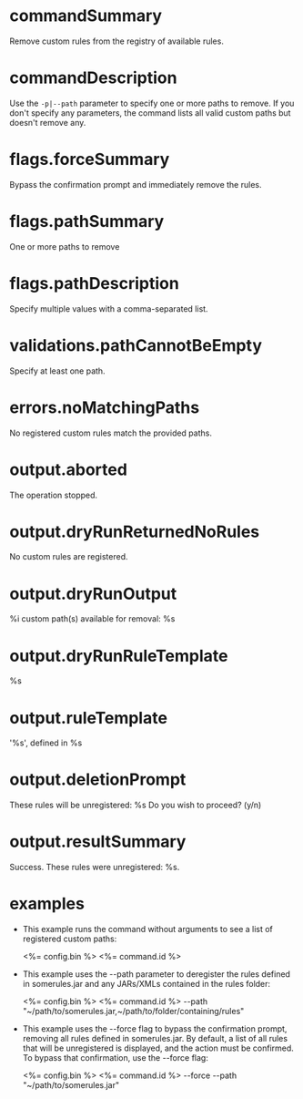 # commandSummary

Remove custom rules from the registry of available rules.

# commandDescription

Use the `-p|--path` parameter to specify one or more paths to remove. If you don't specify any parameters, the command lists all valid custom paths but doesn't remove any.

# flags.forceSummary

Bypass the confirmation prompt and immediately remove the rules.

# flags.pathSummary

One or more paths to remove

# flags.pathDescription

Specify multiple values with a comma-separated list.

# validations.pathCannotBeEmpty

Specify at least one path.

# errors.noMatchingPaths

No registered custom rules match the provided paths.

# output.aborted

The operation stopped.

# output.dryRunReturnedNoRules

No custom rules are registered.

# output.dryRunOutput

%i custom path(s) available for removal:
%s

# output.dryRunRuleTemplate

%s

# output.ruleTemplate

'%s', defined in %s

# output.deletionPrompt

These rules will be unregistered:
%s
Do you wish to proceed? (y/n)

# output.resultSummary

Success. These rules were unregistered: %s.

# examples

- This example runs the command without arguments to see a list of registered custom paths:

	<%= config.bin %> <%= command.id %>

- This example uses the --path parameter to deregister the rules defined in somerules.jar and any JARs/XMLs contained in the rules folder:

	<%= config.bin %> <%= command.id %> --path "~/path/to/somerules.jar,~/path/to/folder/containing/rules"

- This example uses the --force flag to bypass the confirmation prompt, removing all rules defined in somerules.jar.
By default, a list of all rules that will be unregistered is displayed, and the action must be confirmed. To bypass that confirmation, use the --force flag:

	<%= config.bin %> <%= command.id %> --force --path "~/path/to/somerules.jar"
